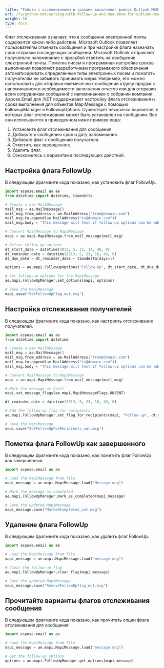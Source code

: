 ```yaml
---
title: "Работа с отслеживанием и сроками выполнения файлов Outlook MSG"
url: /ru/python-net/working-with-follow-up-and-due-date-for-outlook-msg-files/
weight: 50
type: docs
---
```



Флаг отслеживания означает, что в сообщении электронной почты содержится какое-либо действие. Microsoft Outlook позволяет пользователям отмечать сообщения и при настройке флага назначать срок отправки последующих сообщений. Microsoft Outlook отправляет получателю напоминание с просьбой ответить на сообщение электронной почты. Пометка писем и программная настройка сроков выполнения позволяют разработчикам программного обеспечения автоматизировать определенные типы электронных писем и помогать получателям не забывать принимать меры. Например, его можно использовать для отправки ежемесячных сообщений отделу продаж с напоминанием о необходимости заполнения отчетов или для отправки всем сотрудникам сообщений с напоминанием о собрании компании. Aspose.Email для .NET поддерживает настройку флага отслеживания и срока выполнения для объектов MapiMessage с помощью FollowupManager и FollowupOptions. Существует несколько вариантов, в которых флаг отслеживания может быть установлен на сообщении. Все они используются в приведенном ниже примере кода:

1. Установите флаг отслеживания для сообщения
1. Добавьте к сообщению срок и дату напоминания
1. Добавьте флаг к сообщению получателя.
1. Отметить как завершенное.
1. Удалить флаг.
1. Ознакомьтесь с вариантами последующих действий.

## **Настройка флага FollowUp**

В следующем фрагменте кода показано, как установить флаг FollowUp.

```py
import aspose.email as ae
from datetime import datetime, timedelta

# Create a new MailMessage
mail_msg = ae.MailMessage()
mail_msg.from_address = ae.MailAddress("from@domain.com")
mail_msg.to.append(ae.MailAddress("to@domain.com"))
mail_msg.body = "This message will test if follow-up options can be added to a new MAPI message."

# Convert MailMessage to MapiMessage
mapi = ae.mapi.MapiMessage.from_mail_message(mail_msg)

# Define follow-up options
dt_start_date = datetime(2013, 5, 23, 14, 40, 0)
dt_reminder_date = datetime(2013, 5, 23, 16, 40, 0)
dt_due_date = dt_reminder_date + timedelta(days=1)

options = ae.mapi.FollowUpOptions("Follow Up", dt_start_date, dt_due_date, dt_reminder_date)

# Set follow-up options for the MapiMessage
ae.mapi.FollowUpManager.set_options(mapi, options)

# Save the MapiMessage
mapi.save("SetFollowUpFlag_out.msg")
```

## **Настройка отслеживания получателей**
В следующем фрагменте кода показано, как настроить отслеживание получателей.

```py
import aspose.email as ae
from datetime import datetime

# Create a new MailMessage
mail_msg = ae.MailMessage()
mail_msg.from_address = ae.MailAddress("from@domain.com")
mail_msg.to.append(ae.MailAddress("to@domain.com"))
mail_msg.body = "This message will test if follow-up options can be added to a new MAPI message."

# Convert MailMessage to MapiMessage
mapi = ae.mapi.MapiMessage.from_mail_message(mail_msg)

# Mark the message as draft
mapi.set_message_flags(ae.mapi.MapiMessageFlags.UNSENT)

dt_reminder_date = datetime(2013, 5, 23, 16, 40, 0)

# Add the follow-up flag for recipients
ae.mapi.FollowUpManager.set_flag_for_recipients(mapi, "Follow up", dt_reminder_date)

# Save the MapiMessage
mapi.save("SetFollowUpForRecipients_out.msg")
```

## **Пометка флага FollowUp как завершенного**

В следующем фрагменте кода показано, как пометить флаг FollowUp как завершенный.

```py
import aspose.email as ae

# Load the MapiMessage from file
mapi_message = ae.mapi.MapiMessage.load("Message.msg")

# Mark the message as completed
ae.mapi.FollowUpManager.mark_as_completed(mapi_message)

# Save the updated MapiMessage
mapi_message.save("MarkedCompleted_out.msg")
```
## **Удаление флага FollowUp**
В следующем фрагменте кода показано, как удалить флаг FollowUp.

```py
import aspose.email as ae

# Load the MapiMessage from file
mapi_message = ae.mapi.MapiMessage.load("message.msg")

# Clear the follow-up flag
ae.mapi.FollowUpManager.clear_flag(mapi_message)

# Save the updated MapiMessage
mapi_message.save("RemoveFollowUpflag_out.msg")
```

## **Прочитайте варианты флагов отслеживания сообщения**

В следующем фрагменте кода показано, как прочитать опции флага отслеживания для сообщения.

```py
import aspose.email as ae

# Load the MapiMessage from file
mapi_message = ae.mapi.MapiMessage.load("message.msg")

# Get the follow-up options
options = ae.mapi.FollowUpManager.get_options(mapi_message)
```
